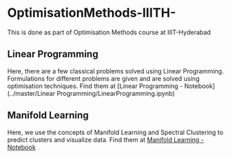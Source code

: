 # OptimisationMethods-IIITH-

This is done as part of Optimisation Methods course at IIIT-Hyderabad

## Linear Programming
Here, there are a few classical problems solved using Linear Programming. Formulations for different problems are given and are solved using optimisation techniques. Find them at [Linear Programming - Notebook](../master/Linear Programming/LinearProgramming.ipynb)

## Manifold Learning
Here, we use the concepts of Manifold Learning and Spectral Clustering to predict clusters and visualize data. Find them at [Manifold Learning - Notebook](../master/Manifold%20Learning/Manifold%20Learning.ipynb)
